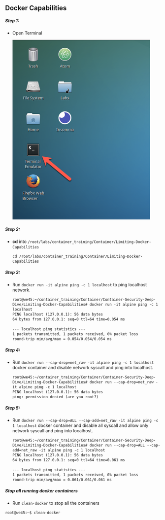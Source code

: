 ## Docker Capabilities

##### Step 1:

* Open Terminal

	![](img/Open-Terminal.png)

##### Step 2:

*  **cd** into  `/root/labs/container_training/Container/Limiting-Docker-Capabilities`

    ```commandline
    cd /root/labs/container_training/Container/Limiting-Docker-Capabilities
    ```

##### Step 3:

* Run `docker run -it alpine ping -c 1 localhost` to ping localhost network.

    ```commandline
    root@we45:~/container_training/Container/Container-Security-Deep-Dive/Limiting-Docker-Capabilities# docker run -it alpine ping -c 1 localhost
    PING localhost (127.0.0.1): 56 data bytes
    64 bytes from 127.0.0.1: seq=0 ttl=64 time=0.054 ms
    
    --- localhost ping statistics ---
    1 packets transmitted, 1 packets received, 0% packet loss
    round-trip min/avg/max = 0.054/0.054/0.054 ms
    ```

##### Step 4:

* Run `docker run --cap-drop=net_raw -it alpine ping -c 1 localhost` docker container and disable network syscall and ping into localhost.

    ```commandline
    root@we45:~/container_training/Container/Container-Security-Deep-Dive/Limiting-Docker-Capabilities# docker run --cap-drop=net_raw -it alpine ping -c 1 localhost
    PING localhost (127.0.0.1): 56 data bytes
    ping: permission denied (are you root?)
    ```
##### Step 5:    

* Run `docker run --cap-drop=ALL --cap-add=net_raw -it alpine ping -c 1 localhost` docker container and disable all syscall and allow only  network syscall and ping into localhost.

    ```commandline
    root@we45:~/container_training/Container/Container-Security-Deep-Dive/Limiting-Docker-Capabilities# docker run --cap-drop=ALL --cap-add=net_raw -it alpine ping -c 1 localhost
    PING localhost (127.0.0.1): 56 data bytes
    64 bytes from 127.0.0.1: seq=0 ttl=64 time=0.061 ms
    
    --- localhost ping statistics ---
    1 packets transmitted, 1 packets received, 0% packet loss
    round-trip min/avg/max = 0.061/0.061/0.061 ms
    ```


##### Stop all running docker containers

* Run `clean-docker` to stop all the containers

```commandline
root@we45:~$ clean-docker
```
